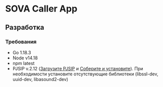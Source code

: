 # SOVA Caller App

## Разработка

### Требования

- Go 1.18.3
- Node v14.18
- npm latest
- PJSIP v.2.12 ([Загрузите PJSIP](https://www.pjsip.org/download.htm) и [Соберите и установите](https://trac.pjsip.org/repos/wiki/Getting-Started)). При необходимости установите отсутствующие библиотеки (libssl-dev, uuid-dev, libasound2-dev)
